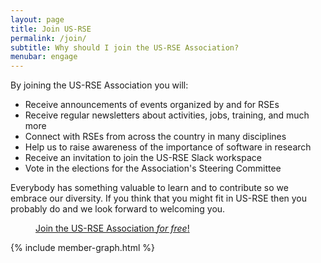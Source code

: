 ```yaml
---
layout: page
title: Join US-RSE
permalink: /join/
subtitle: Why should I join the US-RSE Association?
menubar: engage
---
```



By joining the US-RSE Association you will:

<ul>
<li>Receive announcements of events organized by and for RSEs</li>
<li>Receive regular newsletters about activities, jobs, training, and much more</li>
<li>Connect with RSEs from across the country in many disciplines</li>
<li>Help us to raise awareness of the importance of software in research</li>
<li>Receive an invitation to join the US-RSE Slack workspace</li>
<li>Vote in the elections for the Association's Steering Committee</li>
</ul>

<p>Everybody has something valuable to learn and to contribute so we embrace our diversity.
If you think that you might fit in US-RSE then you probably do and we look forward to welcoming you.</p>

<div class="get-started-wrap" style="margin:auto">
    <a class="btn btn-warning" href="https://forms.gle/CRsH7sKAk3UvZJfB9" target="_blank" style="margin:40px;">Join the US-RSE Association <em>for free</em>!</a>
</div>


{% include member-graph.html %}
